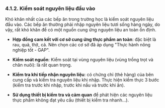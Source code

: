 ### 4.1.2. Kiểm soát nguyên liệu đầu vào

Khó khăn nhất của các bếp ăn trong trường học là kiểm soát nguyên liệu đầu vào. Các bếp ăn thường phải nhập nguyên liệu tươi sống hàng ngày, do vậy, rất khó khăn để có một nguồn cung ứng nguyên liệu an toàn ổn định.

- **Hợp đồng cam kết với cơ sở cung ứng thực phẩm an toàn**: đặc biệt là rau, quả, thịt, cá. Nên chọn các cơ sở đã áp dụng "Thực hành nông nghiệp tốt - GAP".

- **Kiểm soát nguồn**: Kiểm soát tại vùng nguyên liệu (vùng trồng trọt và chăn nuôi): là rất quan trọng.

- **Kiểm tra khi tiếp nhận nguyên liệu**: có chứng chỉ (thẻ hàng) của bên cung cấp và kiểm tra nguyên liệu khi nhập. Thực hiện kiểm thực 3 bước (kiểm tra trước khi nhập, trước khi nấu và trước khi ăn).

- **Sử dụng thiết bị kiểm tra và cảm quan** để phát hiện các nguyên liệu thực phẩm không đạt yêu cầu (thiết bị kiểm tra nhanh...).
